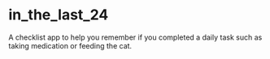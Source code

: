 # in_the_last_24
A checklist app to help you remember if you completed a daily task such as taking medication or feeding the cat.
